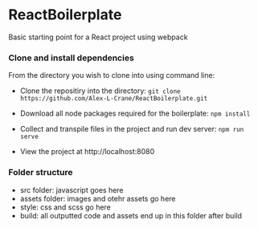 # ReactBoilerplate
Basic starting point for a React project using webpack

### Clone and install dependencies
From the directory you wish to clone into using command line:

  - Clone the repositiry into the directory:
`git clone https://github.com/Alex-L-Crane/ReactBoilerplate.git`

 - Download all node packages required for the boilerplate:
`npm install`

 - Collect and transpile files in the project and run dev server: 
`npm run serve`

- View the project at http://localhost:8080


### Folder structure

 - src folder: javascript goes here
 - assets folder: images and otehr assets go here
 - style: css and scss go here
 - build: all outputted code and assets end up in this folder after build
